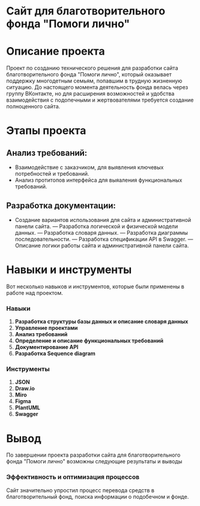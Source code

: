 # Сайт для благотворительного фонда "Помоги лично"

# Описание проекта
Проект по созданию технического решения для разработки сайта благотворительного фонда "Помоги лично", который оказывает поддержку многодетным семьям, попавшим в трудную жизненную ситуацию. До настоящего момента деятельность фонда велась через группу ВКонтакте, но для расширения возможностей и удобства взаимодействия с подопечными и жертвователями требуется создание полноценного сайта.

# Этапы проекта
## Анализ требований:
- Взаимодействие с заказчиком, для выявления ключевых потребностей и требований.
- Анализ протитопов интерфейса для выяаления функциональных требований.
## Разработка документации:
- Создание вариантов использования для сайта и административной панели сайта.
— Разработка логической и физической модели данных.
— Разработка словаря данных.
— Разработка диаграммы последовательности.
— Разработка спецификации API в Swagger.
— Описание логики работы сайта и административной панели сайта.

# Навыки и инструменты
Вот несколько навыков и инструментов, которые были применены в работе над проектом.

### Навыки
1. **Разработка структуры базы данных и описание словаря данных**
2. **Управление проектами**
3. **Анализ требований**
4. **Определение и описание функциональных требований**
5. **Документирование API**
6. **Разработка Sequence diagram**

### Инструменты
1. **JSON**
2. **Draw.io**
3. **Miro**
4. **Figma**
5. **PlantUML**
6. **Swagger**

# Вывод
По завершении проекта разработки сайта для благотворительного фонда "Помоги лично" возможны следующие результаты и выводы

### Эффективность и оптимизация процессов
Сайт значительно упростил процесс перевода средств в благотворительный фонд, поиска информации о подобечном и фонде.






